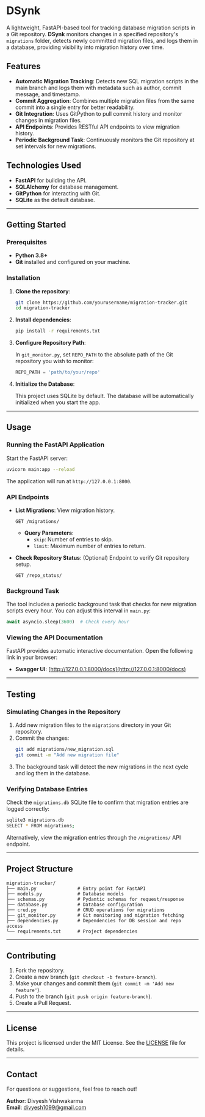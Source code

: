 # DSynk

A lightweight, FastAPI-based tool for tracking database migration scripts in a Git repository. **DSynk** monitors changes in a specified repository's `migrations` folder, detects newly committed migration files, and logs them in a database, providing visibility into migration history over time.

## Features

- **Automatic Migration Tracking**: Detects new SQL migration scripts in the main branch and logs them with metadata such as author, commit message, and timestamp.
- **Commit Aggregation**: Combines multiple migration files from the same commit into a single entry for better readability.
- **Git Integration**: Uses GitPython to pull commit history and monitor changes in migration files.
- **API Endpoints**: Provides RESTful API endpoints to view migration history.
- **Periodic Background Task**: Continuously monitors the Git repository at set intervals for new migrations.

## Technologies Used

- **FastAPI** for building the API.
- **SQLAlchemy** for database management.
- **GitPython** for interacting with Git.
- **SQLite** as the default database.

---

## Getting Started

### Prerequisites

- **Python 3.8+**
- **Git** installed and configured on your machine.

### Installation

1. **Clone the repository**:

   ```bash
   git clone https://github.com/yourusername/migration-tracker.git
   cd migration-tracker
   ```

2. **Install dependencies**:

   ```bash
   pip install -r requirements.txt
   ```

3. **Configure Repository Path**:

   In `git_monitor.py`, set `REPO_PATH` to the absolute path of the Git repository you wish to monitor:

   ```python
   REPO_PATH = 'path/to/your/repo'
   ```

4. **Initialize the Database**:

   This project uses SQLite by default. The database will be automatically initialized when you start the app.

---

## Usage

### Running the FastAPI Application

Start the FastAPI server:

```bash
uvicorn main:app --reload
```

The application will run at `http://127.0.0.1:8000`.

### API Endpoints

- **List Migrations**: View migration history.
  
  ```
  GET /migrations/
  ```

  - **Query Parameters**:
    - `skip`: Number of entries to skip.
    - `limit`: Maximum number of entries to return.
  
- **Check Repository Status**: (Optional) Endpoint to verify Git repository setup.
  
  ```
  GET /repo_status/
  ```

### Background Task

The tool includes a periodic background task that checks for new migration scripts every hour. You can adjust this interval in `main.py`:

```python
await asyncio.sleep(3600)  # Check every hour
```

### Viewing the API Documentation

FastAPI provides automatic interactive documentation. Open the following link in your browser:

- **Swagger UI**: [http://127.0.0.1:8000/docs](http://127.0.0.1:8000/docs)

---

## Testing

### Simulating Changes in the Repository

1. Add new migration files to the `migrations` directory in your Git repository.
2. Commit the changes:
   ```bash
   git add migrations/new_migration.sql
   git commit -m "Add new migration file"
   ```
3. The background task will detect the new migrations in the next cycle and log them in the database.

### Verifying Database Entries

Check the `migrations.db` SQLite file to confirm that migration entries are logged correctly:

```bash
sqlite3 migrations.db
SELECT * FROM migrations;
```

Alternatively, view the migration entries through the `/migrations/` API endpoint.

---

## Project Structure

```
migration-tracker/
├── main.py               # Entry point for FastAPI
├── models.py             # Database models
├── schemas.py            # Pydantic schemas for request/response
├── database.py           # Database configuration
├── crud.py               # CRUD operations for migrations
├── git_monitor.py        # Git monitoring and migration fetching
├── dependencies.py       # Dependencies for DB session and repo access
└── requirements.txt      # Project dependencies
```

---

## Contributing

1. Fork the repository.
2. Create a new branch (`git checkout -b feature-branch`).
3. Make your changes and commit them (`git commit -m 'Add new feature'`).
4. Push to the branch (`git push origin feature-branch`).
5. Create a Pull Request.

---

## License

This project is licensed under the MIT License. See the [LICENSE](LICENSE) file for details.

---

## Contact

For questions or suggestions, feel free to reach out!

**Author**: Divyesh Vishwakarma  
**Email**: [divyesh1099@gmail.com](mailto:divyesh1099@gmail.com)

